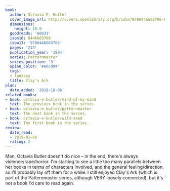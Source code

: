```yaml
---
book:
  author: Octavia E. Butler
  cover_image_url: http://covers.openlibrary.org/b/isbn/9780446603706-L.jpg
  dimensions:
    height: 18.0
  goodreads: '60933'
  isbn10: 0446603708
  isbn13: '9780446603706'
  pages: '213'
  publication_year: '1984'
  series: Patternmaster
  series_position: '3'
  spine_color: '#e0cd94'
  tags:
  - fantasy
  title: Clay's Ark
plan:
  date_added: '2018-10-06'
related_books:
- book: octavia-e-butler/mind-of-my-mind
  text: The previous book in the series.
- book: octavia-e-butler/patternmaster
  text: The next book in the series.
- book: octavia-e-butler/wild-seed
  text: The first book in the series.
review:
  date_read:
  - 2019-01-08
  rating: 2
---
```


Man, Octavia Butler doesn't do nice – in the end, there's always violence/rape/horror. I'm starting to see a little too many parallels between her books in terms of characters involved, and the general feeling/direction, so I'll probably lay off them for a while. I still enjoyed Clay's Ark (which is part of the Patternmaster series, although VERY loosely connected), but it's not a book I'd care to read again.
